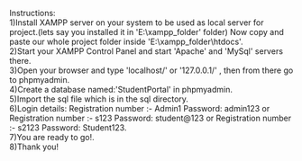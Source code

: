 
Instructions:<br />
1)Install XAMPP server on your system to be used as local server for project.(lets say you installed it in 'E:\xampp_folder' folder) Now copy and paste our whole project folder inside 'E:\xampp_folder\htdocs'.<br />
2)Start your XAMPP Control Panel and start 'Apache' and 'MySql' servers there.<br />
3)Open your browser and type 'localhost/' or '127.0.0.1/' , then from there go to phpmyadmin.<br />
4)Create a database named:'StudentPortal' in phpmyadmin.<br />
5)Import the sql file which is in the sql directory.<br />
6)Login details: Registration number :- Admin1 Password: admin123 or Registration number :- s123  Password: student@123 or Registration number :- s2123  Password: Student123.<br />
7)You are ready to go!.<br />
8)Thank you!


